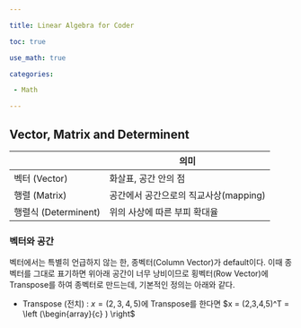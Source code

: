 ```yaml
---

title: Linear Algebra for Coder

toc: true

use_math: true

categories:

 - Math

---
```


## Vector, Matrix and Determinent

|                      | 의미                                  |
| -------------------- | ------------------------------------- |
| 벡터 (Vector)        | 화살표, 공간 안의 점                  |
| 행렬 (Matrix)        | 공간에서 공간으로의 직교사상(mapping) |
| 행렬식 (Determinent) | 위의 사상에 따른 부피 확대율          |

### 벡터와 공간

벡터에서는 특별히 언급하지 않는 한, 종벡터(Column Vector)가 default이다. 이때 종벡터를 그대로 표기하면 위아래 공간이 너무 낭비이므로 횡벡터(Row Vector)에 Transpose를 하여 종벡터로 만드는데, 기본적인 정의는 아래와 같다.

- Transpose (전치) : $x = (2,3,4,5)$에 Transpose를 한다면 $x = (2,3,4,5)^T = \left (\begin{array}{c} ) \right$


